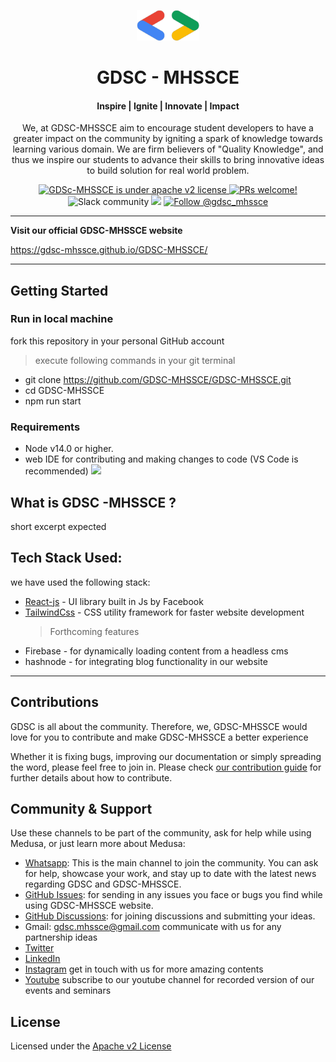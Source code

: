 <p align="center">
  <a href="https://gdsc-mhssce.github.io/GDSC-MHSSCE/">
    <img alt="Medusa" src="src/assets/code-bracket.png" width="100" />
  </a>
</p>
<h1 align="center">
  GDSC - MHSSCE 
</h1>

<h4 align="center">
    <span>Inspire</span>  |
    <span>Ignite</span>   |
    <span>Innovate</span> |
    <span> Impact</span>
</h4>

<p align="center">
We, at GDSC-MHSSCE aim to encourage student developers to have a greater impact on the community by igniting a spark of knowledge towards learning various domain. We are firm believers of "Quality Knowledge", and thus we inspire our students to advance their skills to bring innovative ideas to build solution for real world problem.
</p>
<p align="center">
  <a href="https://github.com/medusajs/medusa/blob/master/LICENSE">
    <img src="https://img.shields.io/badge/license-Apachev2-blue.svg" alt="GDSc-MHSSCE is under apache v2 license" />
  </a>
  <a href="https://github.com/medusajs/medusa/blob/master/CONTRIBUTING.md">
    <img src="https://img.shields.io/badge/chat-on%20whatsapp-brightgreen.svg?style=flat" alt="PRs welcome!" />
  </a>
  <a>
    <img src="https://img.shields.io/badge/All%20PRs-welcome-FFD300.svg" alt="Slack community" />
  </a>
  <a href="https://hits.seeyoufarm.com"><img src="https://hits.seeyoufarm.com/api/count/incr/badge.svg?url=https%3A%2F%2Fgithub.com%2FGDSC-MHSSCE%2FGDSC-MHSSCE&count_bg=%23DA1C1C&title_bg=%23616161&icon=&icon_color=%23E7E7E7&title=repo-visits&edge_flat=false"/></a>
  <a href="https://twitter.com/intent/follow?screen_name=gdsc_mhssce">
    <img src="https://img.shields.io/twitter/follow/gdsc_mhssce.svg?label=Follow%20@gdsc_mhssce" alt="Follow @gdsc_mhssce" />
  </a>
</p>

---

**Visit our official GDSC-MHSSCE website**

https://gdsc-mhssce.github.io/GDSC-MHSSCE/

---

## Getting Started

### Run in local machine

fork this repository in your personal GitHub account

> execute following commands in your git terminal

- git clone https://github.com/GDSC-MHSSCE/GDSC-MHSSCE.git
- cd GDSC-MHSSCE
- npm run start

### Requirements

- Node v14.0 or higher.
- web IDE for contributing and making changes to code (VS Code is recommended) <img src="https://img.shields.io/badge/IDE-VsCode-0078d7.svg?style=flat">

## What is GDSC -MHSSCE ?

short excerpt expected

## Tech Stack Used:

we have used the following stack:

- [React-js](https://reactjs.org 'ReactJs Homepage') - UI library built in Js by Facebook
- [TailwindCss](https://tailwindcss.com 'TailwindCSS Hompage') - CSS utility framework for faster website development
  > Forthcoming features
- Firebase - for dynamically loading content from a headless cms
- hashnode - for integrating blog functionality in our website

---

## Contributions

GDSC is all about the community. Therefore, we, GDSC-MHSSCE would love for you to contribute and make GDSC-MHSSCE a better experience

Whether it is fixing bugs, improving our documentation or simply spreading the word, please feel free to join in. Please check [our contribution guide](https://github.com/GDSC-MHSSCE/GDSC-MHSSCE/blob/dev/CONTRIBUTING.md) for further details about how to contribute.

## Community & Support

Use these channels to be part of the community, ask for help while using Medusa, or just learn more about Medusa:

- [Whatsapp](): This is the main channel to join the community. You can ask for help, showcase your work, and stay up to date with the latest news regarding GDSC and GDSC-MHSSCE.
- [GitHub Issues](https://github.com/GDSC-MHSSCE/GDSC-MHSSCE/issues): for sending in any issues you face or bugs you find while using GDSC-MHSSCE website.
- [GitHub Discussions](https://github.com/GDSC-MHSSCE/GDSC-MHSSCE/discussions): for joining discussions and submitting your ideas.
- Gmail: gdsc.mhssce@gmail.com communicate with us for any partnership ideas
- [Twitter](https://twitter.com/gdsc_mhssce)
- [LinkedIn](https://www.linkedin.com/company/GDSC-MHSSCE)
- [Instagram](https://www.instagram.com/gdsc.mhssce/) get in touch with us for more amazing contents
- [Youtube](https://www.youtube.com/channel/UClh19sNenpUBsGF6lurrFpw) subscribe to our youtube channel for recorded version of our events and seminars

## License

Licensed under the [Apache v2 License](https://github.com/GDSC-MHSSCE/GDSC-MHSSCE/blob/master/LICENSE)
